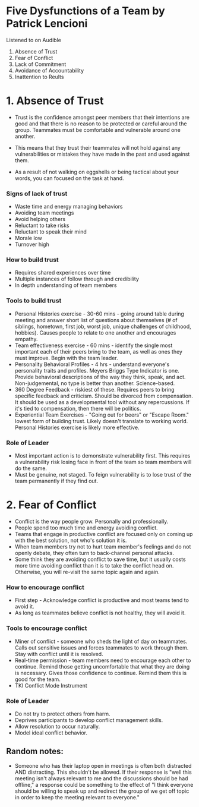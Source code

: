 # Five Dysfunctions of a Team by Patrick Lencioni

Listened to on Audible

1. Absence of Trust
2. Fear of Conflict
3. Lack of Commitment
4. Avoidance of Accountability
5. Inattention to Reults

# 1. Absence of Trust

- Trust is the confidence amongst peer members that their intentions are good and that there is no reason to be protected or careful around the group. Teammates must be comfortable and vulnerable around one another.

- This means that they trust their teammates will not hold against any vulnerabilities or mistakes they have made in the past and used against them.

- As a result of not walking on eggshells or being tactical about your words, you can focused on the task at hand.

### Signs of lack of trust

- Waste time and energy managing behaviors
- Avoiding team meetings
- Avoid helping others
- Reluctant to take risks
- Reluctant to speak their mind
- Morale low
- Turnover high

### How to build trust

- Requires shared experiences over time
- Multiple instances of follow through and credibility
- In depth understanding of team members

### Tools to build trust

- Personal Histories exercise - 30-60 mins - going around table during meeting and answer short list of questions about themselves (# of siblings, hometown, first job, worst job, unique challenges of childhood, hobbies). Causes people to relate to one another and encourages empathy.
- Team effectiveness exercise - 60 mins - identify the single most important each of their peers bring to the team, as well as ones they must improve. Begin with the team leader.
- Personality Behavioral Profiles - 4 hrs - understand everyone's personality traits and profiles. Meyers Briggs Type Indicator is one. Provide behavioral descriptions of the way they think, speak, and act. Non-judgemental, no type is better than another. Science-based.
- 360 Degree Feedback - riskiest of these. Requires peers to bring specific feedback and criticism. Should be divorced from compensation. It should be used as a developmental tool without any repercussions. If it's tied to compensation, then there will be politics.
- Experiential Team Exercises - "Going out for beers" or "Escape Room." lowest form of building trust. Likely doesn't translate to working world. Personal Histories exercise is likely more effective.

### Role of Leader

- Most important action is to demonstrate vulnerability first. This requires a vulnerability risk losing face in front of the team so team members will do the same.
- Must be genuine, not staged. To feign vulnerability is to lose trust of the team permanently if they find out.

# 2. Fear of Conflict

- Conflict is the way people grow. Personally and professionally.
- People spend too much time and energy avoiding conflict.
- Teams that engage in productive conflict are focused only on coming up with the best solution, not who's solution it is.
- When team members try not to hurt team member's feelings and do not openly debate, they often turn to back-channel personal attacks.
- Some think they are avoiding conflict to save time, but it usually costs more time avoiding conflict than it is to take the conflict head on. Otherwise, you will re-visit the same topic again and again.

### How to encourage conflict

- First step - Acknowledge conflict is productive and most teams tend to avoid it.
- As long as teammates believe conflict is not healthy, they will avoid it.

### Tools to encourage conflict

- Miner of conflict - someone who sheds the light of day on teammates. Calls out sensitive issues and forces teammates to work through them. Stay with conflict until it is resolved.
- Real-time permission - team members need to encourage each other to continue. Remind those getting uncomfortable that what they are doing is necessary. Gives those confidence to continue. Remind them this is good for the team.
- TKI Conflict Mode Instrument

### Role of Leader

- Do not try to protect others from harm.
- Deprives participants to develop conflict management skills.
- Allow resolution to occur naturally.
- Model ideal conflict behavior.

## Random notes:

- Someone who has their laptop open in meetings is often both distracted AND distracting. This shouldn't be allowed. If their response is "well this meeting isn't always relevant to me and the discussions should be had offline," a response could be something to the effect of "I think everyone should be willing to speak up and redirect the group of we get off topic in order to keep the meeting relevant to everyone."
